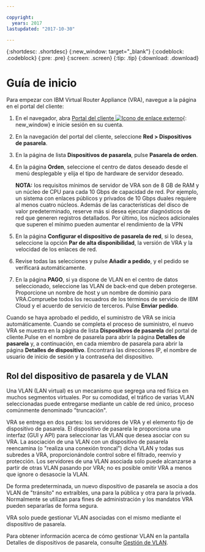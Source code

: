 ```yaml
---

copyright:
  years: 2017
lastupdated: "2017-10-30"

---
```


{:shortdesc: .shortdesc}
{:new_window: target="_blank"}
{:codeblock: .codeblock}
{:pre: .pre}
{:screen: .screen}
{:tip: .tip}
{:download: .download}


# Guía de inicio
Para empezar con IBM Virtual Router Appliance (VRA), navegue a la página en el portal del cliente:

1. En el navegador, abra [Portal del cliente ![Icono de enlace externo](../../icons/launch-glyph.svg "Icono de enlace externo")](https://control.softlayer.com/){: new_window} e inicie sesión en su cuenta. 
2. En la navegación del portal del cliente, seleccione **Red > Dispositivos de pasarela**.
3. En la página de lista **Dispositivos de pasarela**, pulse **Pasarela de orden**.
4. En la página **Orden**, seleccione el centro de datos deseado desde el menú desplegable y elija el tipo de hardware de servidor deseado.

    **NOTA:** los requisitos mínimos de servidor de VRA son de 8 GB de RAM y un núcleo de CPU para cada 10 Gbps de capacidad de red. Por ejemplo, un sistema con enlaces públicos y privados de 10 Gbps duales requiere al menos cuatro núcleos. Además de las características del disco de valor predeterminado, reserve más si desea ejecutar diagnósticos de red que generen registros detallados. Por último, los núcleos adicionales que superen el mínimo pueden aumentar el rendimiento de la VPN

5. En la página **Configurar el dispositivo de pasarela de red**, si lo desea, seleccione la opción **Par de alta disponibilidad**, la versión de VRA y la velocidad de los enlaces de red.
6. Revise todas las selecciones y pulse **Añadir a pedido**, y el pedido se verificará automáticamente. 
7. En la página **PAGO**, si ya dispone de VLAN en el centro de datos seleccionado, seleccione las VLAN de back-end que deben protegerse. Proporcione un nombre de host y un nombre de dominio para VRA.Compruebe todos los recuadros de los términos de servicio de IBM Cloud y el acuerdo de servicio de terceros. Pulse **Enviar pedido**.

Cuando se haya aprobado el pedido, el suministro de VRA se inicia automáticamente. Cuando se completa el proceso de suministro, el nuevo VRA se muestra en la página de lista **Dispositivos de pasarela** del portal de cliente.Pulse en el nombre de pasarela para abrir la página **Detalles de pasarela** y, a continuación, en cada miembro de pasarela para abrir la página **Detalles de dispositivo**. Encontrará las direcciones IP, el nombre de usuario de inicio de sesión y la contraseña del dispositivo.   
 
## Rol del dispositivo de pasarela y de VLAN 
Una VLAN (LAN virtual) es un mecanismo que segrega una red física en muchos segmentos virtuales. Por su comodidad, el tráfico de varias VLAN seleccionadas puede entregarse mediante un cable de red único, proceso comúnmente denominado "truncación".

VRA se entrega en dos partes: los servidores de VRA y el elemento fijo de dispositivo de pasarela. El dispositivo de pasarela le proporciona una interfaz (GUI y API) para seleccionar las VLAN que desea asociar con su VRA. La asociación de una VLAN con un dispositivo de pasarela reencamina (o "realiza una conexión troncal") dicha VLAN y todas sus subredes a VRA, proporcionándole control sobre el filtrado, reenvío y protección. Los servidores de una VLAN asociada solo puede alcanzarse a partir de otras VLAN pasando por VRA; no es posible omitir VRA a menos que ignore o desasocie la VLAN. 

De forma predeterminada, un nuevo dispositivo de pasarela se asocia a dos VLAN de "tránsito" no extraíbles, una para la pública y otra para la privada. Normalmente se utilizan para fines de administración y los mandatos VRA pueden separarlas de forma segura. 

VRA solo puede gestionar VLAN asociadas con el mismo mediante el dispositivo de pasarela. 

Para obtener información acerca de cómo gestionar VLAN en la pantalla Detalles de dispositivos de pasarela, consulte [Gestión de VLAN](manage-vlans.html).

